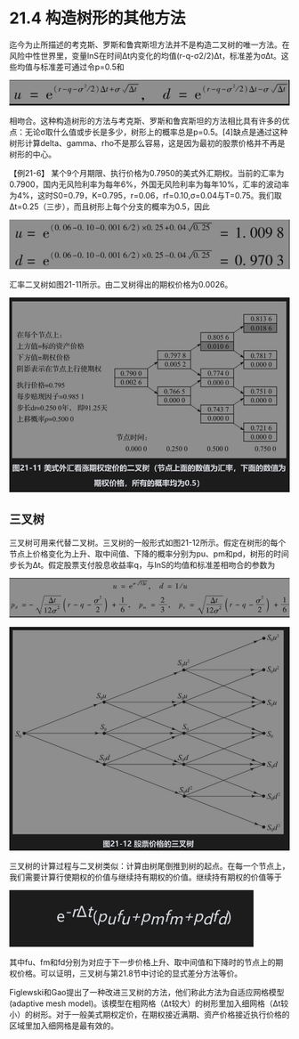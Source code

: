 # 21.4 构造树形的其他方法

迄今为止所描述的考克斯、罗斯和鲁宾斯坦方法并不是构造二叉树的唯一方法。在风险中性世界里，变量lnS在时间Δt内变化的均值(r-q-σ2/2)Δt，标准差为σΔt。这些均值与标准差可通过令p=0.5和

![](images/2024-03-18-15-22-02.png)

相吻合。这种构造树形的方法与考克斯、罗斯和鲁宾斯坦的方法相比具有许多的优点：无论σ取什么值或步长是多少，树形上的概率总是p=0.5。[4]缺点是通过这种树形计算delta、gamma、rho不是那么容易，这是因为最初的股票价格并不再是树形的中心。

【例21-6】 某个9个月期限、执行价格为0.7950的美式外汇期权。当前的汇率为0.7900，国内无风险利率为每年6%，外国无风险利率为每年10%，汇率的波动率为4%，这时S0=0.79，K=0.795，r=0.06，rf=0.10,σ=0.04与T=0.75。我们取Δt=0.25（三步），而且树形上每个分支的概率为0.5，因此

![](images/2024-03-18-15-22-24.png)

汇率二叉树如图21-11所示。由二叉树得出的期权价格为0.0026。

![](images/2024-03-18-15-22-40.png)

## 三叉树

三叉树可用来代替二叉树。三叉树的一般形式如图21-12所示。假定在树形的每个节点上价格变化为上升、取中间值、下降的概率分别为pu、pm和pd，树形的时间步长为Δt。假定股票支付股息收益率q，与InS的均值和标准差相吻合的参数为

![](images/2024-03-18-15-23-06.png)

![](images/2024-03-18-15-23-16.png)

三叉树的计算过程与二叉树类似：计算由树尾倒推到树的起点。在每一个节点上，我们需要计算行使期权的价值与继续持有期权的价值。继续持有期权的价值等于

![](images/2024-03-18-15-23-34.png)

其中fu、fm和fd分别为对应于下一步价格上升、取中间值和下降时的节点上的期权价格。可以证明，三叉树与第21.8节中讨论的显式差分方法等价。

Figlewski和Gao提出了一种改进三叉树的方法，他们称此方法为自适应网格模型(adaptive mesh model)。该模型在粗网格（Δt较大）的树形里加入细网格（Δt较小）的树形。对于一般美式期权定价，在期权接近满期、资产价格接近执行价格的区域里加入细网格是最有效的。